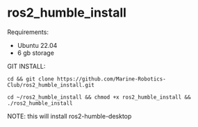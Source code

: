 # ros2_humble_install
Requirements:
- Ubuntu 22.04
- 6 gb storage

GIT INSTALL:
```
cd && git clone https://github.com/Marine-Robotics-Club/ros2_humble_install.git
```
```
cd ~/ros2_humble_install && chmod +x ros2_humble_install && ./ros2_humble_install
```
NOTE: this will install ros2-humble-desktop
